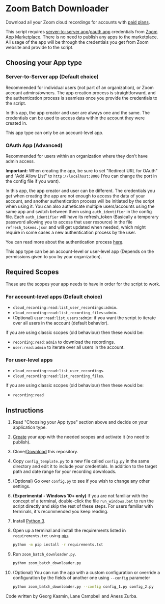 # Zoom Batch Downloader

Download all your Zoom cloud recordings for accounts with [paid plans](https://zoom.us/pricing#personal).

This script requires [server-to-server app](https://developers.zoom.us/docs/internal-apps/create/)/[oauth app](https://developers.zoom.us/docs/integrations/create/) credentials from [Zoom App Marketplace](https://marketplace.zoom.us/user/build). There is no need to publish any apps to the marketplace. All usage of the app will be through the credentials you get from Zoom website and provide to the script.

## Choosing your App type

### Server-to-Server app (Default choice)

Recommended for individual users (not part of an organization), or Zoom account admins/owners. The app creation process is straightforward, and the authentication process is seamless once you provide the credentials to the script.

In this app, the app creator and user are always one and the same. The credentials can be used to access data within the account they were created in.

This app type can only be an account-level app.

### OAuth App (Advanced)

Recommended for users within an organization where they don't have admin access.

**Important:** When creating the app, be sure to set "Redirect URL for OAuth" and "Add Allow List" to `http://localhost:8000` (You can change the port in the config file if you want).

In this app, the app creator and user can be different. The credentials you get when creating the app are not enough to access the data of your account, and another authentication process will be initiated by the script when using it. You can also autheticate multiple users/accounts using the same app and switch between them using `auth_identifier` in the config file. Each `auth_identifier` will have its refresh_token (Basically a temporary password allowing you to access that user resource) in the file `refresh_tokens.json` and will get updated when needed, which might require in some cases a new authentication process by the user.

You can read more about the authentication process [here](https://developers.zoom.us/docs/api/rest/using-zoom-apis/).

This app type can be an account-level or user-level app (Depends on the permissions given to you by your organization).

## Required Scopes

These are the scopes your app needs to have in order for the script to work.

### For account-level apps (Default choice)

- `cloud_recording:read:list_user_recordings:admin`.
- `cloud_recording:read:list_recording_files:admin`.
- (Optional) `user:read:list_users:admin`: if you want the script to iterate over all users in the account (default behavior).

If you are using classic scopes (old behaviour) then these would be:

- `recording:read:admin` to download the recordings.
- `user:read:admin` to iterate over all users in the account.

### For user-level apps

- `cloud_recording:read:list_user_recordings`.
- `cloud_recording:read:list_recording_files`.

If you are using classic scopes (old behaviour) then these would be:

- `recording:read`

## Instructions

1. Read "Choosing your App type" section above and decide on your application type.

1. [Create](https://marketplace.zoom.us/user/build) your app with the needed scopes and activate it (no need to publish).

1. Clone/[Download](https://github.com/AnessZurba/zoom-batch-downloader/archive/refs/heads/master.zip) this repository.

1. Copy `config_template.py` to a new file called `config.py` in the same directory and edit it to include your credentials. In addition to the target path and date range for your recording downloads.

1. (Optional) Go over `config.py` to see if you wish to change any other settings.

1. **(Experimental - Windows 10+ only)** If you are not familiar with the concept of a terminal, double-click the file `run_windows.bat` to run the script directly and skip the rest of these steps. For users familiar with terminals, it's recommended you keep reading.

1. Install [Python 3](https://wiki.python.org/moin/BeginnersGuide/Download).

1. Open up a terminal and install the requirements listed in `requirements.txt` using [pip](https://pip.pypa.io/en/stable/reference/requirement-specifiers/).

    ```bash
    python -m pip install -r requirements.txt
    ```

1. Run `zoom_batch_downloader.py`.

    ```bash
    python zoom_batch_downloader.py
    ```

1. (Optional) You can run the app with a custom configuration or override a configuration by the fields of another one using `--config` parameter

   ``` bash
   python zoom_batch_downloader.py --config config_1.py config_2.py
   ```

Code written by Georg Kasmin, Lane Campbell and Aness Zurba.
